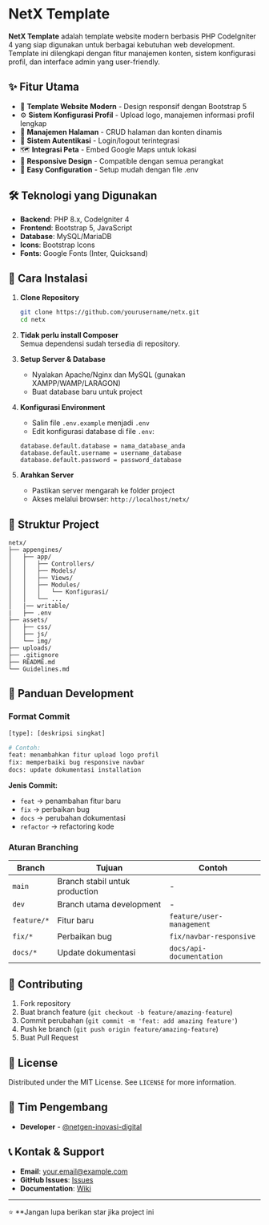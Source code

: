 # NetX Template

**NetX Template** adalah template website modern berbasis PHP CodeIgniter 4 yang siap digunakan untuk berbagai kebutuhan web development. Template ini dilengkapi dengan fitur manajemen konten, sistem konfigurasi profil, dan interface admin yang user-friendly.

## ✨ Fitur Utama

- 🎨 **Template Website Modern** - Design responsif dengan Bootstrap 5
- ⚙️ **Sistem Konfigurasi Profil** - Upload logo, manajemen informasi profil lengkap
- 📄 **Manajemen Halaman** - CRUD halaman dan konten dinamis
- 🔐 **Sistem Autentikasi** - Login/logout terintegrasi
- 🗺️ **Integrasi Peta** - Embed Google Maps untuk lokasi
- 📱 **Responsive Design** - Compatible dengan semua perangkat
- 🔧 **Easy Configuration** - Setup mudah dengan file .env

## 🛠️ Teknologi yang Digunakan

- **Backend**: PHP 8.x, CodeIgniter 4
- **Frontend**: Bootstrap 5, JavaScript
- **Database**: MySQL/MariaDB
- **Icons**: Bootstrap Icons
- **Fonts**: Google Fonts (Inter, Quicksand)

## 🚀 Cara Instalasi

1. **Clone Repository**
   ```bash
   git clone https://github.com/yourusername/netx.git
   cd netx
   ```

2. **Tidak perlu install Composer**  
   Semua dependensi sudah tersedia di repository.

3. **Setup Server & Database**
   - Nyalakan Apache/Nginx dan MySQL (gunakan XAMPP/WAMP/LARAGON)
   - Buat database baru untuk project

4. **Konfigurasi Environment**
   - Salin file `.env.example` menjadi `.env`
   - Edit konfigurasi database di file `.env`:
   ```
   database.default.database = nama_database_anda
   database.default.username = username_database
   database.default.password = password_database
   ```

5. **Arahkan Server**
   - Pastikan server mengarah ke folder project
   - Akses melalui browser: `http://localhost/netx/`

## 📁 Struktur Project

```
netx/
├── appengines/
│   ├── app/
│   │   ├── Controllers/
│   │   ├── Models/
│   │   ├── Views/
│   │   ├── Modules/
│   │   │   └── Konfigurasi/
│   │   └── ...
│   |── writable/
|   ├── .env
├── assets/
│   ├── css/
│   ├── js/
│   └── img/
├── uploads/
├── .gitignore
├── README.md
└── Guidelines.md
```

## 🧾 Panduan Development

### Format Commit
```bash
[type]: [deskripsi singkat]

# Contoh:
feat: menambahkan fitur upload logo profil
fix: memperbaiki bug responsive navbar
docs: update dokumentasi installation
```

**Jenis Commit:**
- `feat` → penambahan fitur baru
- `fix` → perbaikan bug
- `docs` → perubahan dokumentasi
- `refactor` → refactoring kode

### Aturan Branching
| Branch | Tujuan | Contoh |
|--------|--------|--------|
| `main` | Branch stabil untuk production | - |
| `dev` | Branch utama development | - |
| `feature/*` | Fitur baru | `feature/user-management` |
| `fix/*` | Perbaikan bug | `fix/navbar-responsive` |
| `docs/*` | Update dokumentasi | `docs/api-documentation` |

## 🤝 Contributing

1. Fork repository
2. Buat branch feature (`git checkout -b feature/amazing-feature`)
3. Commit perubahan (`git commit -m 'feat: add amazing feature'`)
4. Push ke branch (`git push origin feature/amazing-feature`)
5. Buat Pull Request

## 📝 License

Distributed under the MIT License. See `LICENSE` for more information.

## 👥 Tim Pengembang

- **Developer** - [@netgen-inovasi-digital](https://github.com/netgen-inovasi-digital)

## 📞 Kontak & Support

- **Email**: your.email@example.com
- **GitHub Issues**: [Issues](https://github.com/netgen-inovasi-digital/netx-template/issues)
- **Documentation**: [Wiki](https://github.com/netgen-inovasi-digital/netx-template/wiki)

---

⭐ **Jangan lupa berikan star jika project ini